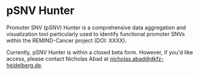 # pSNV Hunter
Promoter SNV (pSNV) Hunter is a comprehensive data aggregation and visualization tool particularly used to identify functional promoter SNVs within the REMIND-Cancer project (DOI: XXXX).

Currently, pSNV Hunter is within a closed beta form. However, if you'd like access, please contact Nicholas Abad at nicholas.abad@dkfz-heidelberg.de.
